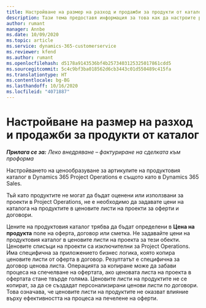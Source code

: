 ```yaml
---
title: Настройване на размер на разход и продажби за продукти от каталог
description: Тази тема предоставя информация за това как да настроите размер на разход и продажби за елементите в продуктов каталог.
author: rumant
manager: Annbe
ms.date: 10/09/2020
ms.topic: article
ms.service: dynamics-365-customerservice
ms.reviewer: kfend
ms.author: rumant
ms.openlocfilehash: d5178a9143536bf4b2573403125325017861cdd5
ms.sourcegitcommit: 5c4c9bf3ba018562d6cb3443c01d550489c415fa
ms.translationtype: HT
ms.contentlocale: bg-BG
ms.lasthandoff: 10/16/2020
ms.locfileid: "4071887"
---
```

# <a name="set-up-cost-and-sales-rates-for-catalog-products"></a>Настройване на размер на разход и продажби за продукти от каталог

_**Прилага се за:** Леко внедряване – фактуриране на сделката към проформа_


Настройването на ценообразуване за артикулите на продуктовия каталог в Dynamics 365 Project Operations е същото като в Dynamics 365 Sales.

Тъй като продуктите не могат да бъдат оценени или използвани за проекти в Project Operations, не е необходимо да задавате цени на каталога на продуктите в ценовите листи на проекти за оферти и договори.

Цените на продуктовия каталог трябва да бъдат определени в **Цена на продукта** поле на оферта, договор или сметка. Не задавайте цени на продуктовия каталог в ценовите листи на проекта за тези обекти. Ценовите списъци на проекти са изключителни за Project Operations. Има специфична за приложението бизнес логика, която копира ценовите листи от оферта в договор. Резултатът е специфична за договор ценова листа. Операцията за копиране може да забави процеса на спечелване на офертата, ако ценовата листа на проекта в офертата стане твърде голяма. Ценовите листи на продуктите не се копират, за да се създадат персонализирани ценови листи по договори. Това означава, че ценовите листи на продуктите не оказват влияние върху ефективността на процеса на печелене на оферти.

